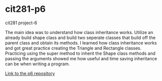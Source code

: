 # cit281-p6
cit281 project-6
<p>The main idea was to understand how class inheritance works. Utilize an already build shape class and build two seperate classes that build off the parent class and obtain its methods. I learned how class inheritance works and got great practice creating the Triangle and Rectangle classes. Practicing using the super method to inherit the Shape class methods and passing the arguments showed me how useful and time saving inheritance can be when writing a program.</p>
<p><a href="https://github.com/kobepane14/cit281-p6">Link to the p6 repository</a></p>

